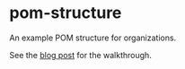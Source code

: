 # pom-structure

An example POM structure for organizations. 

See the [blog post](https://sandor-nemeth.github.io/2017/07/08/corporate-pom-structure-with-spring-boot/)
for the walkthrough.